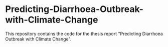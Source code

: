 # Predicting-Diarrhoea-Outbreak-with-Climate-Change
This repository contains the code for the thesis report "Predicting Diarrhoea Outbreak with Climate Change".
